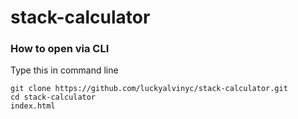 # stack-calculator

### How to open via CLI

Type this in command line

```
git clone https://github.com/luckyalvinyc/stack-calculator.git
cd stack-calculator
index.html
```